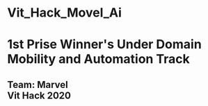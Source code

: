 # Vit_Hack_Movel_Ai
<h1><strong>1st Prise Winner's Under Domain Mobility and Automation Track</strong><br></h1>
<strong><h2>Team: Marvel</stong><br>
<strong>Vit Hack 2020</stong><br>

